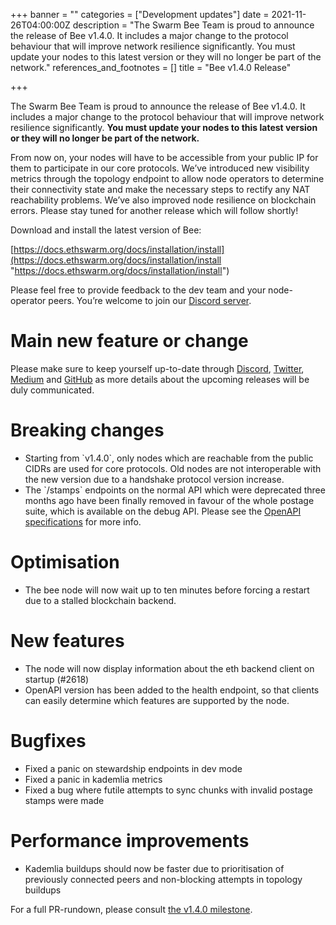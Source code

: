 +++
banner = ""
categories = ["Development updates"]
date = 2021-11-26T04:00:00Z
description = "The Swarm Bee Team is proud to announce the release of Bee v1.4.0. It includes a major change to the protocol behaviour that will improve network resilience significantly. You must update your nodes to this latest version or they will no longer be part of the network."
references_and_footnotes = []
title = "Bee v1.4.0 Release"

+++

The Swarm Bee Team is proud to announce the release of Bee v1.4.0. It includes a major change to the protocol behaviour that will improve network resilience significantly. **You must update your nodes to this latest version or they will no longer be part of the network.**

From now on, your nodes will have to be accessible from your public IP for them to participate in our core protocols. We’ve introduced new visibility metrics through the topology endpoint to allow node operators to determine their connectivity state and make the necessary steps to rectify any NAT reachability problems. We’ve also improved node resilience on blockchain errors. Please stay tuned for another release which will follow shortly!

Download and install the latest version of Bee:

[https://docs.ethswarm.org/docs/installation/install](https://docs.ethswarm.org/docs/installation/install "https://docs.ethswarm.org/docs/installation/install")

Please feel free to provide feedback to the dev team and your node-operator peers. You’re welcome to join our [Discord server](https://discord.gg/bpQ3sUpHBm).

# Main new feature or change

Please make sure to keep yourself up-to-date through [Discord](https://discord.com/invite/bpQ3sUpHBm), [Twitter](https://twitter.com/ethswarm), [Medium](https://medium.com/ethereum-swarm) and [GitHub](https://github.com/ethersphere) as more details about the upcoming releases will be duly communicated.

# Breaking changes

- Starting from \`v1.4.0\`, only nodes which are reachable from the public CIDRs are used for core protocols. Old nodes are not interoperable with the new version due to a handshake protocol version increase.
- The \`/stamps\` endpoints on the normal API which were deprecated three months ago have been finally removed in favour of the whole postage suite, which is available on the debug API. Please see the [OpenAPI specifications](https://docs.ethswarm.org/debug-api/) for more info.

# Optimisation

- The bee node will now wait up to ten minutes before forcing a restart due to a stalled blockchain backend.

# New features

- The node will now display information about the eth backend client on startup (#2618)
- OpenAPI version has been added to the health endpoint, so that clients can easily determine which features are supported by the node.

# Bugfixes

- Fixed a panic on stewardship endpoints in dev mode
- Fixed a panic in kademlia metrics
- Fixed a bug where futile attempts to sync chunks with invalid postage stamps were made

# Performance improvements

- Kademlia buildups should now be faster due to prioritisation of previously connected peers and non-blocking attempts in topology buildups

For a full PR-rundown, please consult [the v1.4.0 milestone](https://github.com/ethersphere/bee/milestone/9).
